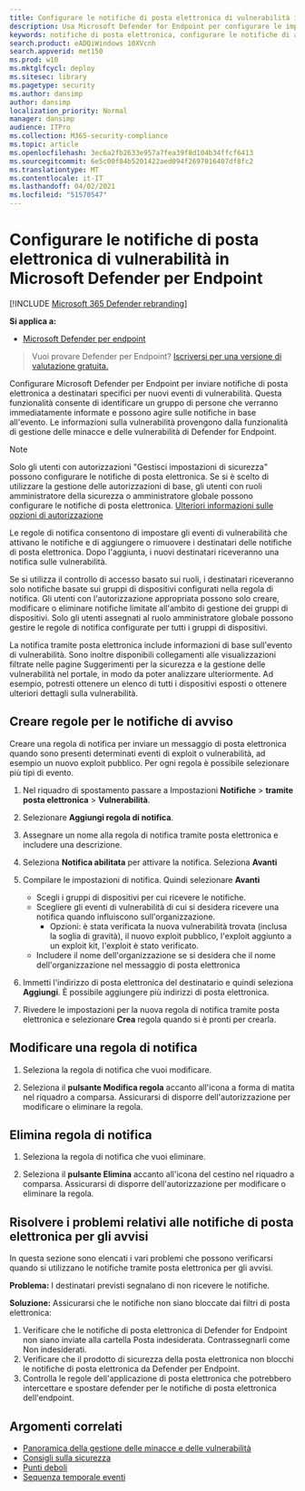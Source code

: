 ```yaml
---
title: Configurare le notifiche di posta elettronica di vulnerabilità in Microsoft Defender per Endpoint
description: Usa Microsoft Defender for Endpoint per configurare le impostazioni di notifica tramite posta elettronica per gli eventi di vulnerabilità.
keywords: notifiche di posta elettronica, configurare le notifiche di avviso, microsoft defender atp notifiche, avvisi di microsoft defender atp, windows 10 enterprise, windows 10 education
search.product: eADQiWindows 10XVcnh
search.appverid: met150
ms.prod: w10
ms.mktglfcycl: deploy
ms.sitesec: library
ms.pagetype: security
ms.author: dansimp
author: dansimp
localization_priority: Normal
manager: dansimp
audience: ITPro
ms.collection: M365-security-compliance
ms.topic: article
ms.openlocfilehash: 3ec6a2fb2633e957a7fea39f8d104b34ffcf6413
ms.sourcegitcommit: 6e5c00f84b5201422aed094f2697016407df8fc2
ms.translationtype: MT
ms.contentlocale: it-IT
ms.lasthandoff: 04/02/2021
ms.locfileid: "51570547"
---
```

# <a name="configure-vulnerability-email-notifications-in-microsoft-defender-for-endpoint"></a>Configurare le notifiche di posta elettronica di vulnerabilità in Microsoft Defender per Endpoint

[!INCLUDE [Microsoft 365 Defender rebranding](../../includes/microsoft-defender.md)]

**Si applica a:**
- [Microsoft Defender per endpoint](https://go.microsoft.com/fwlink/?linkid=2154037)

>Vuoi provare Defender per Endpoint? [Iscriversi per una versione di valutazione gratuita.](https://www.microsoft.com/microsoft-365/windows/microsoft-defender-atp?ocid=docs-wdatp-emailconfig-abovefoldlink)

Configurare Microsoft Defender per Endpoint per inviare notifiche di posta elettronica a destinatari specifici per nuovi eventi di vulnerabilità. Questa funzionalità consente di identificare un gruppo di persone che verranno immediatamente informate e possono agire sulle notifiche in base all'evento. Le informazioni sulla vulnerabilità provengono [](next-gen-threat-and-vuln-mgt.md) dalla funzionalità di gestione delle minacce e delle vulnerabilità di Defender for Endpoint.

> [!NOTE]
> Solo gli utenti con autorizzazioni "Gestisci impostazioni di sicurezza" possono configurare le notifiche di posta elettronica. Se si è scelto di utilizzare la gestione delle autorizzazioni di base, gli utenti con ruoli amministratore della sicurezza o amministratore globale possono configurare le notifiche di posta elettronica. [Ulteriori informazioni sulle opzioni di autorizzazione](user-roles.md)

Le regole di notifica consentono di impostare gli eventi di vulnerabilità che attivano le notifiche e di aggiungere o rimuovere i destinatari delle notifiche di posta elettronica. Dopo l'aggiunta, i nuovi destinatari riceveranno una notifica sulle vulnerabilità.

Se si utilizza il controllo di accesso basato sui ruoli, i destinatari riceveranno solo notifiche basate sui gruppi di dispositivi configurati nella regola di notifica.
Gli utenti con l'autorizzazione appropriata possono solo creare, modificare o eliminare notifiche limitate all'ambito di gestione dei gruppi di dispositivi. Solo gli utenti assegnati al ruolo amministratore globale possono gestire le regole di notifica configurate per tutti i gruppi di dispositivi.

La notifica tramite posta elettronica include informazioni di base sull'evento di vulnerabilità. Sono inoltre disponibili collegamenti alle visualizzazioni filtrate [](tvm-security-recommendation.md) nelle [](tvm-weaknesses.md) pagine Suggerimenti per la sicurezza e la gestione delle vulnerabilità nel portale, in modo da poter analizzare ulteriormente. Ad esempio, potresti ottenere un elenco di tutti i dispositivi esposti o ottenere ulteriori dettagli sulla vulnerabilità.

## <a name="create-rules-for-alert-notifications"></a>Creare regole per le notifiche di avviso

Creare una regola di notifica per inviare un messaggio di posta elettronica quando sono presenti determinati eventi di exploit o vulnerabilità, ad esempio un nuovo exploit pubblico. Per ogni regola è possibile selezionare più tipi di evento.

1. Nel riquadro di spostamento passare a Impostazioni **Notifiche**  >  **tramite posta elettronica**  >  **Vulnerabilità**.

2. Selezionare **Aggiungi regola di notifica**.

3. Assegnare un nome alla regola di notifica tramite posta elettronica e includere una descrizione.

4. Seleziona **Notifica abilitata** per attivare la notifica. Seleziona **Avanti**

5. Compilare le impostazioni di notifica. Quindi selezionare **Avanti**

    - Scegli i gruppi di dispositivi per cui ricevere le notifiche.
    - Scegliere gli eventi di vulnerabilità di cui si desidera ricevere una notifica quando influiscono sull'organizzazione.
        - Opzioni: è stata verificata la nuova vulnerabilità trovata (inclusa la soglia di gravità), il nuovo exploit pubblico, l'exploit aggiunto a un exploit kit, l'exploit è stato verificato.
    - Includere il nome dell'organizzazione se si desidera che il nome dell'organizzazione nel messaggio di posta elettronica

6. Immetti l'indirizzo di posta elettronica del destinatario e quindi seleziona **Aggiungi**. È possibile aggiungere più indirizzi di posta elettronica.

7. Rivedere le impostazioni per la nuova regola di notifica tramite posta elettronica e selezionare **Crea** regola quando si è pronti per crearla.

## <a name="edit-a-notification-rule"></a>Modificare una regola di notifica

1. Seleziona la regola di notifica che vuoi modificare.

2. Seleziona il **pulsante Modifica regola** accanto all'icona a forma di matita nel riquadro a comparsa. Assicurarsi di disporre dell'autorizzazione per modificare o eliminare la regola.

## <a name="delete-notification-rule"></a>Elimina regola di notifica

1. Seleziona la regola di notifica che vuoi eliminare.

2. Seleziona il **pulsante Elimina** accanto all'icona del cestino nel riquadro a comparsa. Assicurarsi di disporre dell'autorizzazione per modificare o eliminare la regola.

## <a name="troubleshoot-email-notifications-for-alerts"></a>Risolvere i problemi relativi alle notifiche di posta elettronica per gli avvisi

In questa sezione sono elencati i vari problemi che possono verificarsi quando si utilizzano le notifiche tramite posta elettronica per gli avvisi.

**Problema:** I destinatari previsti segnalano di non ricevere le notifiche.

**Soluzione:** Assicurarsi che le notifiche non siano bloccate dai filtri di posta elettronica:

1. Verificare che le notifiche di posta elettronica di Defender for Endpoint non siano inviate alla cartella Posta indesiderata. Contrassegnarli come Non indesiderati.
2. Verificare che il prodotto di sicurezza della posta elettronica non blocchi le notifiche di posta elettronica da Defender per Endpoint.
3. Controlla le regole dell'applicazione di posta elettronica che potrebbero intercettare e spostare defender per le notifiche di posta elettronica dell'endpoint.

## <a name="related-topics"></a>Argomenti correlati

- [Panoramica della gestione delle minacce e delle vulnerabilità](next-gen-threat-and-vuln-mgt.md)
- [Consigli sulla sicurezza](tvm-security-recommendation.md)
- [Punti deboli](tvm-weaknesses.md)
- [Sequenza temporale eventi](threat-and-vuln-mgt-event-timeline.md)
